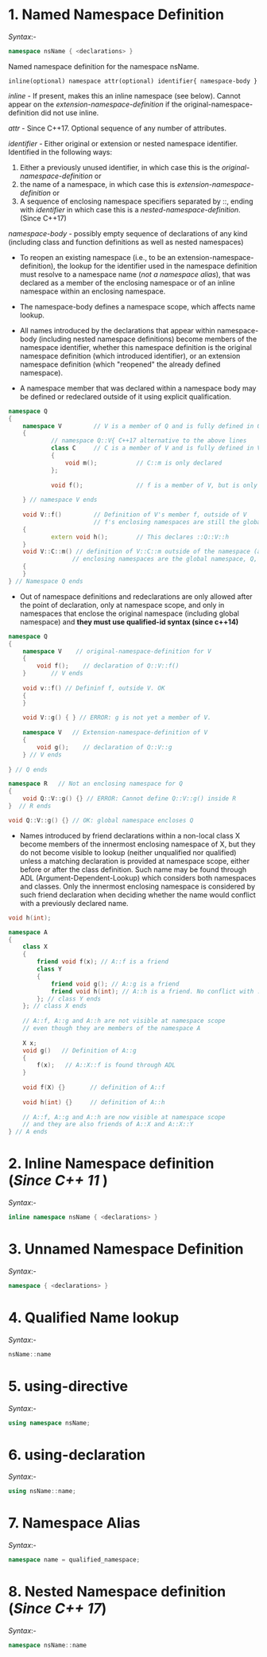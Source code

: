 # 1. Named Namespace Definition
*Syntax*:-
```C++
namespace nsName { <declarations> }
```
Named namespace definition for the namespace nsName.
```
inline(optional) namespace attr(optional) identifier{ namespace-body }
```
*inline* - 	If present, makes this an inline namespace (see below).
            Cannot appear on the *extension-namespace-definition* if the original-namespace-definition did not use inline.
            
*attr* -  Since C++17. Optional sequence of any number of attributes. 

*identifier* - Either original or extension or nested namespace identifier. Identified in the following ways:
   1. Either a previously unused identifier, in which case this is the *original-namespace-definition* or
   2. the name of a namespace, in which case this is *extension-namespace-definition* or
   3. A sequence of enclosing namespace specifiers separated by ::, ending with *identifier* in which case this is a *nested-namespace-definition*. (Since C++17)

*namespace-body* - possibly empty sequence of declarations of any kind (including class and function definitions as well as nested namespaces)

* To reopen an existing namespace (i.e., to be an extension-namespace-definition), the lookup for the identifier used in the namespace definition must resolve to a namespace name (*not a namespace alias*), that was declared as a member of the enclosing namespace or of an inline namespace within an enclosing namespace.

* The namespace-body defines a namespace scope, which affects name lookup.

* All names introduced by the declarations that appear within namespace-body (including nested namespace definitions) become members of the namespace identifier, whether this namespace definition is the original namespace definition (which introduced identifier), or an extension namespace definition (which "reopened" the already defined namespace).

* A namespace member that was declared within a namespace body may be defined or redeclared outside of it using explicit qualification.
```C++
namespace Q
{
    namespace V         // V is a member of Q and is fully defined in Q.
    {
            // namespace Q::V{ C++17 alternative to the above lines
            class C     // C is a member of V and is fully defined in V
            {
                void m();           // C::m is only declared
            };
            
            void f();               // f is a member of V, but is only declaration is here.
            
    } // namespace V ends
    
    void V::f()         // Definition of V's member f, outside of V
                        // f's enclosing namespaces are still the global namespace, Q, and Q::V
    {
            extern void h();        // This declares ::Q::V::h
    }
    void V::C::m() // definition of V::C::m outside of the namespace (and the class body)
                  // enclosing namespaces are the global namespace, Q, and Q::V
    {
    }
} // Namespace Q ends
```

* Out of namespace definitions and redeclarations are only allowed after the point of declaration, only at namespace scope, and only in namespaces that enclose the original namespace (including global namespace) and **they must use qualified-id syntax (since c++14)**
```C++
namespace Q
{
    namespace V    // original-namespace-definition for V
    {
        void f();    // declaration of Q::V::f()
    }       // V ends
    
    void v::f() // Defininf f, outside V. OK
    {
    }
    
    void V::g() { } // ERROR: g is not yet a member of V.
    
    namespace V   // Extension-namespace-definition of V
    {
        void g();    // declaration of Q::V::g
    } // V ends
        
} // Q ends

namespace R   // Not an enclosing namespace for Q
{
    void Q::V::g() {} // ERROR: Cannot define Q::V::g() inside R
}  // R ends

void Q::V::g() {} // OK: global namespace encloses Q
```

* Names introduced by friend declarations within a non-local class X become members of the innermost enclosing namespace of X, but they do not become visible to lookup (neither unqualified nor qualified) unless a matching declaration is provided at namespace scope, either before or after the class definition. Such name may be found through ADL (Argument-Dependent-Lookup) which considers both namespaces and classes.
Only the innermost enclosing namespace is considered by such friend declaration when deciding whether the name would conflict with a previously declared name.

```C++
void h(int);

namespace A
{
    class X
    {
        friend void f(x); // A::f is a friend
        class Y
        {
            friend void g(); // A::g is a friend
            friend void h(int); // A::h is a friend. No conflict with ::h
        }; // class Y ends
    }; // class X ends
    
    // A::f, A::g and A::h are not visible at namespace scope
    // even though they are members of the namespace A
    
    X x;
    void g()   // Definition of A::g
    {
        f(x);   // A::X::f is found through ADL
    }
    
    void f(X) {}       // definition of A::f
    
    void h(int) {}     // definition of A::h
    
    // A::f, A::g and A::h are now visible at namespace scope
    // and they are also friends of A::X and A::X::Y
} // A ends
```


# 2. Inline Namespace definition (*Since C++ 11* )
_Syntax_:-
```C++
inline namespace nsName { <declarations> }
```

# 3. Unnamed Namespace Definition
_Syntax_:-
```C++
namespace { <declarations> }
```

# 4. Qualified Name lookup
_Syntax_:-
```C++
nsName::name
```
# 5. using-directive
_Syntax_:-
```C++
using namespace nsName;
```

# 6. using-declaration
_Syntax_:-
```C++
using nsName::name;
```


# 7. Namespace Alias
_Syntax_:-
```C++
namespace name = qualified_namespace;
```


# 8. Nested Namespace definition (*Since C++ 17*)
_Syntax_:-
```C++
namespace nsName::name
```
